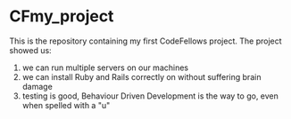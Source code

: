 CFmy_project
============

This is the repository containing my first CodeFellows project. The project showed us:

  1) we can run multiple servers on our machines
  2) we can install Ruby and Rails correctly on without suffering brain damage
  3) testing is good, Behaviour Driven Development is the way to go, even when spelled with a "u"
